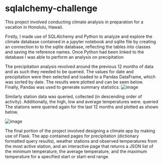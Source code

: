 # sqlalchemy-challenge

This project involved conducting climate analysis in preparation for a vacation in Honolulu, Hawaii. 

Firstly, I made use of SQLAlchemy and Python to analyze and explore the climate database contained in a jupyter notebook and sqlite file by creating an connection to to the sqlite database, reflecting the tables into classes and saving the reference names. Once Python had been linked to the database I was able to perform an analysis on precipitation

 The precipitation analysis revolved around the previous 12 months of data and as such they needed to be queried. The values for date and precipitation were then selected and loaded to a Pandas DataFrame, which was sorted by date. The results were plotted and can be seen below. Finally, Pandas was used to generate summary statistics.
![image](https://github.com/NIEzeoke/sqlalchemy-challenge/assets/127510090/9cd915a5-a910-4451-b523-3d5fae93fdf2)


Similarly station data was queried, collected (in descending order of activity). Additionally, the high, low and average temperatures were. queried
The stations were queried again for the last 12 months and plotted as shown below.

![image](https://github.com/NIEzeoke/sqlalchemy-challenge/assets/127510090/c28ebc93-58c7-4982-941e-31df032143d5)

The final portion of the project involved designing a climate app by making use of Flask. The app contained pages for precipitation (dictionary formatted query results), weather stations and observed temperatures from the most active station, and an interactive page that returns a JSON list of the minimum temperature, the average temperature, and the maximum temperature for a specified start or start-end range.

